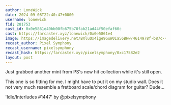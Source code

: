 ```yaml
---
author: LoneWick
date: 2024-09-08T22:40:47+0000
username: lonewick
fid: 281753
cast_id: 0x0e5861e40bb00fb675b70fab21ad44f50efaf60c
cast: https://farcaster.xyz/lonewick/0x0e5861e4
image: https://imagedelivery.net/BXluQx4ige9GuW0Ia56BHw/4614978f-b87c-4017-5831-914a8b885500/original
recast_author: Pixel Symphony
recast_username: pixelsymphony
recast_hash: https://farcaster.xyz/pixelsymphony/0xc17582e2
layout: post
---
```


Just grabbed another mint from PS's new hit collection while it's still open.

This one is so fitting for me. I might have to put it on my studio wall. Does it not very much resemble a fretboard scale/chord diagram for guitar? Dude...

'Idle/Interludes #1447' by @pixelsymphony

<img src='https://imagedelivery.net/BXluQx4ige9GuW0Ia56BHw/4614978f-b87c-4017-5831-914a8b885500/original' alt='' referrerpolicy='no-referrer'/>
